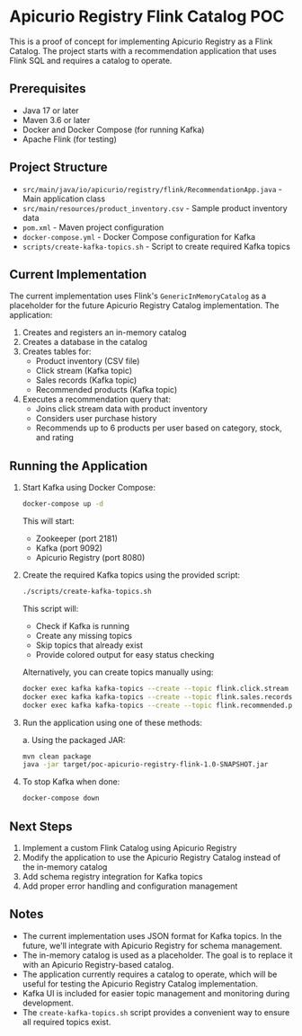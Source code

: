 # Apicurio Registry Flink Catalog POC

This is a proof of concept for implementing Apicurio Registry as a Flink Catalog. The project starts with a recommendation application that uses Flink SQL and requires a catalog to operate.

## Prerequisites

- Java 17 or later
- Maven 3.6 or later
- Docker and Docker Compose (for running Kafka)
- Apache Flink (for testing)

## Project Structure

- `src/main/java/io/apicurio/registry/flink/RecommendationApp.java` - Main application class
- `src/main/resources/product_inventory.csv` - Sample product inventory data
- `pom.xml` - Maven project configuration
- `docker-compose.yml` - Docker Compose configuration for Kafka
- `scripts/create-kafka-topics.sh` - Script to create required Kafka topics

## Current Implementation

The current implementation uses Flink's `GenericInMemoryCatalog` as a placeholder for the future Apicurio Registry Catalog implementation. The application:

1. Creates and registers an in-memory catalog
2. Creates a database in the catalog
3. Creates tables for:
   - Product inventory (CSV file)
   - Click stream (Kafka topic)
   - Sales records (Kafka topic)
   - Recommended products (Kafka topic)
4. Executes a recommendation query that:
   - Joins click stream data with product inventory
   - Considers user purchase history
   - Recommends up to 6 products per user based on category, stock, and rating

## Running the Application

1. Start Kafka using Docker Compose:
   ```bash
   docker-compose up -d
   ```
   This will start:
   - Zookeeper (port 2181)
   - Kafka (port 9092)
   - Apicurio Registry (port 8080)

2. Create the required Kafka topics using the provided script:
   ```bash
   ./scripts/create-kafka-topics.sh
   ```
   This script will:
   - Check if Kafka is running
   - Create any missing topics
   - Skip topics that already exist
   - Provide colored output for easy status checking

   Alternatively, you can create topics manually using:
   ```bash
   docker exec kafka kafka-topics --create --topic flink.click.stream --bootstrap-server localhost:9092 --partitions 1 --replication-factor 1
   docker exec kafka kafka-topics --create --topic flink.sales.records --bootstrap-server localhost:9092 --partitions 1 --replication-factor 1
   docker exec kafka kafka-topics --create --topic flink.recommended.products --bootstrap-server localhost:9092 --partitions 1 --replication-factor 1
   ```

3. Run the application using one of these methods:

   a. Using the packaged JAR:
   ```bash
   mvn clean package
   java -jar target/poc-apicurio-registry-flink-1.0-SNAPSHOT.jar
   ```

4. To stop Kafka when done:
   ```bash
   docker-compose down
   ```

## Next Steps

1. Implement a custom Flink Catalog using Apicurio Registry
2. Modify the application to use the Apicurio Registry Catalog instead of the in-memory catalog
3. Add schema registry integration for Kafka topics
4. Add proper error handling and configuration management

## Notes

- The current implementation uses JSON format for Kafka topics. In the future, we'll integrate with Apicurio Registry for schema management.
- The in-memory catalog is used as a placeholder. The goal is to replace it with an Apicurio Registry-based catalog.
- The application currently requires a catalog to operate, which will be useful for testing the Apicurio Registry Catalog implementation.
- Kafka UI is included for easier topic management and monitoring during development.
- The `create-kafka-topics.sh` script provides a convenient way to ensure all required topics exist. 
